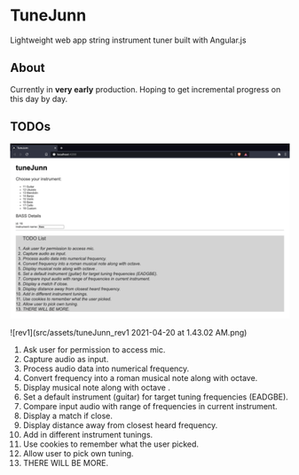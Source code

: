 # TuneJunn

Lightweight web app string instrument tuner built with Angular.js

## About

Currently in **very early** production. Hoping to get incremental progress on this day by day.

## TODOs

![Image of todoList](src/assets/tuneJunn_rev0.png)

![rev1](src/assets/tuneJunn_rev1 2021-04-20 at 1.43.02 AM.png)

1. Ask user for permission to access mic.
2. Capture audio as input.
3. Process audio data into numerical frequency.
4. Convert frequency into a roman musical note along with octave.
5. Display musical note along with octave .
6. Set a default instrument (guitar) for target tuning frequencies (EADGBE).
7. Compare input audio with range of frequencies in current instrument.
8. Display a match if close.
9. Display distance away from closest heard frequency.
10. Add in different instrument tunings.
11. Use cookies to remember what the user picked.
12. Allow user to pick own tuning.
13. THERE WILL BE MORE.

